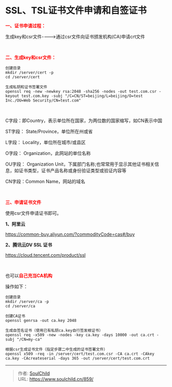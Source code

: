 # SSL、TSL证书文件申请和自签证书

<!--more-->
<span style="color: #ff0000;"><strong>一、证书申请过程：</strong></span>

生成key和csr文件----&gt;通过csr文件向证书颁发机构(CA)申请crt文件

&nbsp;

<strong><span style="color: #ff0000;">二、生成key和csr文件：</span></strong>
<pre class="line-numbers" data-start="1"><code class="language-bash">创建目录
mkdir /server/cert -p
cd /server/cert

生成私钥和证书签署文件
openssl req -new -newkey rsa:2048 -sha256 -nodes -out test.com.csr -keyout test.com.key -subj "/C=CN/ST=beijing/L=beijing/O=test Inc./OU=Web Security/CN=test.com"
</code></pre>
&nbsp;

C字段：即Country，表示单位所在国家，为两位数的国家缩写，如CN表示中国

ST字段： State/Province，单位所在州或省

L字段： Locality，单位所在城市/或县区

O字段： Organization，此网站的单位名称

OU字段： Organization Unit，下属部门名称;也常常用于显示其他证书相关信息，如证书类型，证书产品名称或身份验证类型或验证内容等

CN字段：Common Name，网站的域名

&nbsp;

<span style="color: #ff0000;"><strong>三、申请证书文件</strong></span>

使用csr文件申请证书即可。

<strong>1、阿里云</strong>

https://common-buy.aliyun.com/?commodityCode=cas#/buy

<strong>2、腾讯云DV SSL 证书</strong>

https://cloud.tencent.com/product/ssl

&nbsp;

也可以<span style="color: #ff0000;"><strong>自己充当CA机构</strong></span>

操作如下：
<pre class="line-numbers" data-start="1"><code class="language-bash">创建目录
mkdir /server/ca -p
cd /server/ca

创建CA证书
openssl genrsa -out ca.key 2048

生成自签名证书（使用已有私钥ca.key自行签发根证书）
openssl req -x509 -new -nodes -key ca.key -days 10000 -out ca.crt -subj "/CN=my-ca"

根据csr生成证书文件（指定步骤二中生成的证书签署文件）
openssl x509 -req -in /server/cert/test.com.csr -CA ca.crt -CAkey ca.key -CAcreateserial -days 365 -out /server/cert/test.com.crt</code></pre>


---

> 作者: [SoulChild](https://www.soulchild.cn)  
> URL: https://www.soulchild.cn/859/  

